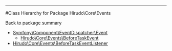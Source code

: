 - - -

#Class Hierarchy for Package Hirudo\Core\Events

<div><a href='https://github.com/JeyDotC/Hirudo-docs/tree/master/Hirudo\Core\Events'>Back to package summary</a></div>

<ul>
<li><a href="https://github.com/JeyDotC/Hirudo-docs/blob/master/Symfony/Component/EventDispatcher/Event.md">Symfony\Component\EventDispatcher\Event</a><ul>
<li><a href="https://github.com/JeyDotC/Hirudo-docs/blob/master/Hirudo/Core/Events/BeforeTaskEvent.md">Hirudo\Core\Events\BeforeTaskEvent</a></li>
</ul>
</li>
<li><a href="https://github.com/JeyDotC/Hirudo-docs/blob/master/Hirudo/Core/Events/BeforeTaskEventListener.md">Hirudo\Core\Events\BeforeTaskEventListener</a></li>
</ul>
